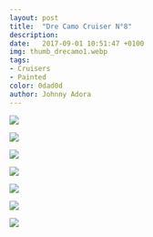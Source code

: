 ```yaml
---
layout: post
title:  "Dre Camo Cruiser N°8"
description: 
date:   2017-09-01 10:51:47 +0100
img: thumb_drecamo1.webp
tags: 
- Cruisers
- Painted
color: 0dad0d
author: Johnny Adora
---
```


![]({{site.baseurl}}/images/drecamo1.webp)

![]({{site.baseurl}}/images/drecamo2.webp)

![]({{site.baseurl}}/images/drecamo3.webp)

![]({{site.baseurl}}/images/drecamo3.5.webp)

![]({{site.baseurl}}/images/drecamo4.webp)

![]({{site.baseurl}}/images/drecamo5.webp)

![]({{site.baseurl}}/images/drecamo6.webp)


